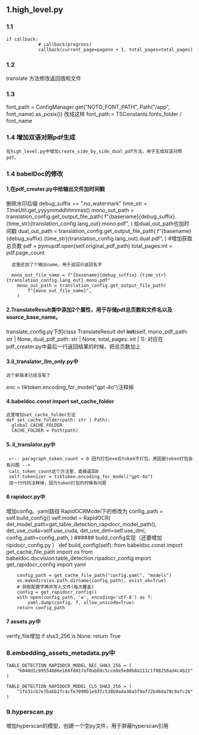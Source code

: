 ## 1.high_level.py
### 1.1 
    if callback:
                # callback(progress)
                callback(current_page=pageno + 1, total_pages=total_pages)  
### 1.2 
   translate 方法修改返回值和文件
### 1.3 
   font_path = ConfigManager.get("NOTO_FONT_PATH", Path("/app", font_name).as_posix())
   改成这样
   font_path = TSConstants.fonts_folder / font_name
### 1.4 增加双语对照pdf生成
    在high_level.py中增加create_side_by_side_dual_pdf方法，用于生成双语对照pdf。
### 1.4  babelDoc的修改
   
   #### 1,在pdf_creater.py中给输出文件加时间戳
   删除水印后缀 debug_suffix += ".no_watermark"
   time_str = TimeUtil.get_yyyymmddhhmmss()
        mono_out_path = translation_config.get_output_file_path(
            f"{basename}{debug_suffix}.{time_str}{translation_config.lang_out}.mono.pdf",
        )
    给dual_out_path也加时间戳
        dual_out_path = translation_config.get_output_file_path(
            f"{basename}{debug_suffix}.{time_str}{translation_config.lang_out}.dual.pdf",
        )
        #增加获取总页数
      pdf = pymupdf.open(self.original_pdf_path)
        total_pages:int = pdf.page_count   

      这里还加了个输出name，用于返回只返回名字

      mono_out_file_name = f"{basename}{debug_suffix}.{time_str}{translation_config.lang_out}.mono.pdf"
        mono_out_path = translation_config.get_output_file_path(
            f"{mono_out_file_name}",
        )
   #### 2.TranslateResult类中添加2个属性，用于存储pdf总页数和文件名以及source_base_name。
   translate_config.py下的class TranslateResult
   def __init__(self, mono_pdf_path: str | None, dual_pdf_path: str | None, total_pages: int | 1):
   对应在pdf_creater.py中最后一行返回结果的时候，把总页数加上
   #### 3.il_translator_llm_only.py中
    这个新版本已经没有了
   enc = tiktoken.encoding_for_model("gpt-4o")注释掉
   #### 4.babeldoc.const import set_cache_folder
    这里增加set_cache_folder方法
    def set_cache_folder(path: str | Path):
      global CACHE_FOLDER
      CACHE_FOLDER = Path(path)
  #### 5. il_translator.py中
     <!-- paragraph_token_count = 0 因为打包exe后token不打包，原因是token打包会有问题 -->
     calc_token_count这个方法里，直接返回0
     self.tokenizer = tiktoken.encoding_for_model("gpt-4o")
     这一行代码注释掉，因为token打包的时候有问题
#### 6 rapidocr.py中
   增加config。yaml路径
   RapidOCRModel下的修改为
    config_path = self.build_config()
        self.model = RapidOCR(
            det_model_path=get_table_detection_rapidocr_model_path(),
            det_use_cuda=self.use_cuda,
            det_use_dml=self.use_dml,
            config_path=config_path,
        )
    ###### build_config实现（还要增加ripidocr_config.py ）
         def build_config(self):
        from babeldoc.const import get_cache_file_path
        import os
        from babeldoc.docvision.table_detection.ripadocr_config import get_rapidocr_config
        import yaml
        
        config_path = get_cache_file_path("config.yaml", "models")
        os.makedirs(os.path.dirname(config_path), exist_ok=True)
        # 获取配置字典并写入文件(每次覆盖)
        config = get_rapidocr_config()
        with open(config_path, 'w', encoding='utf-8') as f:
            yaml.dump(config, f, allow_unicode=True)
        return config_path
#### 7 assets.py中
   verify_file增加
   if sha3_256 is None:
        return True
### 8.embedding_assets_metadata.py中
    TABLE_DETECTION_RAPIDOCR_MODEL_REC_SHA3_256 = (
        "6040d1cb9554886e166fd817af0ab69c5cce8e5e80b8a111c1f08258ad4c4b22"
    )

    TABLE_DETECTION_RAPIDOCR_MODEL_CLS_SHA3_256 = (
        "1fe31cb7e7babb2fc4cfe7090b1e93fc538b9a4a36a5f9af72bd6da78c9afc26"
    )
### 9.hyperscan.py
   增加hyperscan的模型，创建一个空py文件，用于屏蔽hyperscan引用